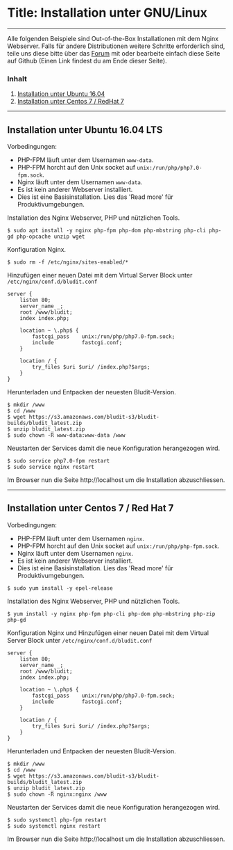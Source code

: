 # Title: Installation unter GNU/Linux
<!-- Position: 5 -->
---
Alle folgenden Beispiele sind Out-of-the-Box Installationen mit dem Nginx Webserver.
Falls für andere Distributionen weitere Schritte erforderlich sind, teile uns diese bitte über das [Forum](https://forum.bludit.org) mit oder bearbeite einfach diese Seite auf Github (Einen Link findest du am Ende dieser Seite).

### Inhalt
1. [Installation unter Ubuntu 16.04](#ubuntu)
2. [Installation unter Centos 7 / RedHat 7](#centos)

---

## <a id="ubuntu"></a> Installation unter Ubuntu 16.04 LTS

Vorbedingungen:
- PHP-FPM läuft unter dem Usernamen `www-data`.
- PHP-FPM horcht auf den Unix socket auf `unix:/run/php/php7.0-fpm.sock`.
- Nginx läuft unter dem Usernamen `www-data`.
- Es ist kein anderer Webserver installiert.
- Dies ist eine Basisinstallation. Lies das 'Read more' für Produktivumgebungen.

Installation des Nginx Webserver, PHP und nützlichen Tools.
```
$ sudo apt install -y nginx php-fpm php-dom php-mbstring php-cli php-gd php-opcache unzip wget
```

Konfiguration Nginx.
```
$ sudo rm -f /etc/nginx/sites-enabled/*
```

Hinzufügen einer neuen Datei mit dem Virtual Server Block unter `/etc/nginx/conf.d/bludit.conf`
```
server {
	listen 80;
	server_name _;
	root /www/bludit;
	index index.php;

	location ~ \.php$ {
		fastcgi_pass    unix:/run/php/php7.0-fpm.sock;
		include         fastcgi.conf;
	}

	location / {
		try_files $uri $uri/ /index.php?$args;
	}
}
```

Herunterladen und Entpacken der neuesten Bludit-Version.
```
$ mkdir /www
$ cd /www
$ wget https://s3.amazonaws.com/bludit-s3/bludit-builds/bludit_latest.zip
$ unzip bludit_latest.zip
$ sudo chown -R www-data:www-data /www
```

Neustarten der Services damit die neue Konfiguration herangezogen wird.
```
$ sudo service php7.0-fpm restart
$ sudo service nginx restart
```

Im Browser nun die Seite http://localhost um die Installation abzuschliessen.

---

## <a id="centos"></a> Installation unter Centos 7 / Red Hat 7

Vorbedingungen:
- PHP-FPM läuft unter dem Usernamen `nginx`.
- PHP-FPM horcht auf den Unix socket auf `unix:/run/php/php-fpm.sock`.
- Nginx läuft unter dem Usernamen `nginx`.
- Es ist kein anderer Webserver installiert.
- Dies ist eine Basisinstallation. Lies das 'Read more' für Produktivumgebungen.

```
$ sudo yum install -y epel-release
```

Installation des Nginx Webserver, PHP und nützlichen Tools.
```
$ yum install -y nginx php-fpm php-cli php-dom php-mbstring php-zip php-gd
```

Konfiguration Nginx und Hinzufügen einer neuen Datei mit dem Virtual Server Block unter `/etc/nginx/conf.d/bludit.conf`
```
server {
	listen 80;
	server_name _;
	root /www/bludit;
	index index.php;

	location ~ \.php$ {
		fastcgi_pass    unix:/run/php/php7.0-fpm.sock;
		include         fastcgi.conf;
	}

	location / {
		try_files $uri $uri/ /index.php?$args;
	}
}
```

Herunterladen und Entpacken der neuesten Bludit-Version.
```
$ mkdir /www
$ cd /www
$ wget https://s3.amazonaws.com/bludit-s3/bludit-builds/bludit_latest.zip
$ unzip bludit_latest.zip
$ sudo chown -R nginx:nginx /www
```

Neustarten der Services damit die neue Konfiguration herangezogen wird.
```
$ sudo systemctl php-fpm restart
$ sudo systemctl nginx restart
```

Im Browser nun die Seite http://localhost um die Installation abzuschliessen.
